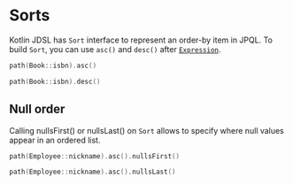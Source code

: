 # Sorts

Kotlin JDSL has `Sort` interface to represent an order-by item in JPQL. To build `Sort`, you can use `asc()`
and `desc()` after [`Expression`](expressions.md).

```kotlin
path(Book::isbn).asc()

path(Book::isbn).desc()
```

## Null order

Calling nullsFirst() or nullsLast() on `Sort` allows to specify where null values appear in an ordered list.

```kotlin
path(Employee::nickname).asc().nullsFirst()

path(Employee::nickname).asc().nullsLast()
```
